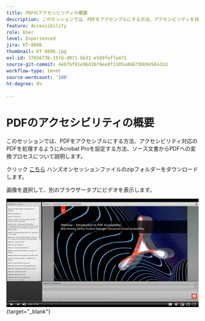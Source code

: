 ```yaml
---
title: PDFのアクセシビリティの概要
description: このセッションでは、PDFをアクセシブルにする方法、アクセシビリティを目的としたPDFで動作するようにAcrobat Proを設定する方法、ソース文書からPDFへの変換プロセスについて説明します
feature: Accessibility
role: User
level: Experienced
jira: KT-8606
thumbnail: KT-8606.jpg
exl-id: 3765673b-15fd-4071-bb31-e589feffa471
source-git-commit: 4e6fbf91e96d26f9ee8f1105ad68738b9450a32d
workflow-type: tm+mt
source-wordcount: '108'
ht-degree: 0%

---
```


# PDFのアクセシビリティの概要

このセッションでは、PDFをアクセシブルにする方法、アクセシビリティ対応のPDFを処理するようにAcrobat Proを設定する方法、ソース文書からPDFへの変換プロセスについて説明します。

クリック [こちら](../assets/accessibilitysession1.zip) ハンズオンセッションファイルのzipフォルダーをダウンロードします。

画像を選択して、別のブラウザータブにビデオを表示します。

[![セッション1のビデオ](../assets/Accessibilitysession1_YT.png)](https://www.youtube.com/embed/DaadHIWHgzU){target="_blank"}
